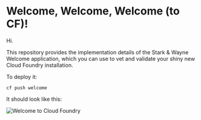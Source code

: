 Welcome, Welcome, Welcome (to CF)!
==================================

Hi.

This repository provides the implementation details of the Stark &
Wayne Welcome application, which you can use to vet and validate
your shiny new Cloud Foundry installation.

To deploy it:

    cf push welcome

It should look like this:
 
![Welcome to Cloud Foundry](screenshot.png)
